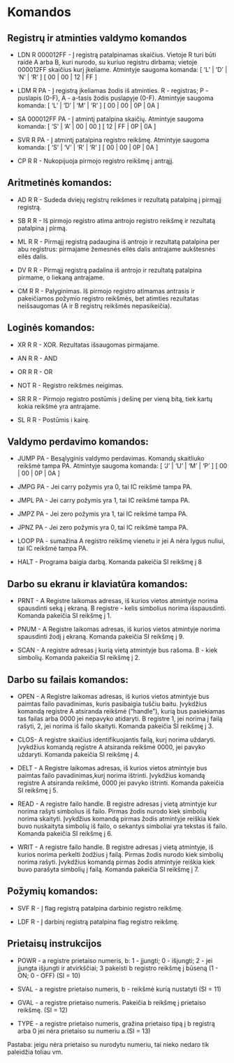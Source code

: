 # Komandos

## Registrų ir atminties valdymo komandos

* LDN R 000012FF - Į registrą patalpinamas skaičius. Vietoje R turi būti raidė A arba B, kuri nurodo, su kuriuo registru dirbama; vietoje 000012FF skaičius kurį įkeliame. Atmintyje saugoma komanda: [ ‘L’ | ‘D’ | ‘N’ | ‘R’ ] [ 00 | 00 | 12 | FF ]

* LDM R PA - Į registrą įkeliamas žodis iš atminties. R - registras; P - puslapis (0-F), A - a-tasis žodis puslapyje (0-F). Atmintyje saugoma komanda: [ ‘L’ | ‘D’ | ‘M’ | ‘R’ ] [ 00 | 00 | 0P | 0A ]

* SA 000012FF PA - Į atmintį patalpina skaičių. Atmintyje saugoma komanda: [ ‘S’ | ‘A’ | 00 | 00 ] [ 12 | FF | 0P | 0A ]

* SVR R PA - Į atmintį patalpina registro reikšmę. Atmintyje saugoma komanda: [ ‘S’ | ‘V’ | ‘R’ | ‘R’ ] [ 00 | 00 | 0P | 0A ]

* CP R R - Nukopijuoja pirmojo registro reikšmę į antrąjį.

## Aritmetinės komandos:

* AD R R - Sudeda dviejų registrų reikšmes ir rezultatą patalpiną į pirmąjį registrą.

* SB R R - Iš pirmojo registro atima antrojo registro reikšmę ir rezultatą patalpina į pirmą.

* ML R R - Pirmąjį registrą padaugina iš antrojo ir rezultatą patalpina per abu registrus: pirmajame žemesnės eilės dalis antrajame aukštesnės eilės dalis.

* DV R R - Pirmąjį registrą padalina iš antrojo ir rezultatą patalpina pirmame, o liekaną antrajame.

* CM R R - Palyginimas. Iš pirmojo registro atimamas antrasis ir pakeičiamos požymio registro reikšmės, bet atimties rezultatas neišsaugomas (A ir B registrų reikšmės nepasikeičia).

## Loginės komandos:

* XR R R - XOR. Rezultatas išsaugomas pirmajame.

* AN R R - AND

* OR R R - OR

* NOT R - Registro reikšmės neigimas.

* SR R R - Pirmojo registro postūmis į dešinę per vieną bitą, tiek kartų kokia reikšmė yra antrajame.

* SL R R - Postūmis i kairę.

## Valdymo perdavimo komandos:

* JUMP PA - Besąlyginis valdymo perdavimas. Komandų skaitliuko reikšmė tampa PA. Atmintyje saugoma komanda: [ ‘J’ | ‘U’ | ‘M’ | ‘P’ ] [ 00 | 00 | 0P | 0A ]

* JMPG PA - Jei carry požymis yra 0, tai IC reikšmė tampa PA.

* JMPL PA - Jei carry požymis yra 1, tai IC reikšmė tampa PA.

* JMPZ PA - Jei zero požymis yra 1, tai IC reikšmė tampa PA.

* JPNZ PA - Jei zero požymis yra 0, tai IC reikšmė tampa PA.

* LOOP PA - sumažina A registro reikšmę vienetu ir jei A nėra lygus nuliui, tai IC reikšmė tampa PA.

* HALT - Programa baigia darbą. Komanda pakeičia SI reikšmę į 8 

## Darbo su ekranu ir klaviatūra komandos:

* PRNT - A Registre laikomas adresas, iš kurios vietos atmintyje norima spausdinti seką į ekraną. B registre - kelis simbolius norima išspausdinti. Komanda pakeičia SI reikšmę į 1.

* PNUM - A Registre laikomas adresas, iš kurios vietos atmintyje norima spausdinti žodį į ekraną. Komanda pakeičia SI reikšmę į 9.

* SCAN - A registre adresas į kurią vietą atmintyje bus rašoma. B - kiek simbolių. Komanda pakeičia SI reikšmę į 2.

## Darbo su failais komandos:

* OPEN - A Registre laikomas adresas, iš kurios vietos atmintyje bus paimtas failo pavadinimas, kuris pasibaigia tuščiu baitu. Įvykdžius komandą registre A atsiranda reikšmė (“handle”), kurią bus pasiekiamas tas failas arba 0000 jei nepavyko atidaryti. B registre 1, jei norima į failą rašyti, 2, jei norima iš failo skaityti. Komanda pakeičia SI reikšmę į 3.

* CLOS- A registre skaičius identifikuojantis failą, kurį norima uždaryti. Įvykdžius komandą registre A atsiranda reikšmė 0000, jei pavyko uždaryti. Komanda pakeičia SI reikšmę į 4.

* DELT - A Registre laikomas adresas, iš kurios vietos atmintyje bus paimtas failo pavadinimas,kurį norima ištrinti. Įvykdžius komandą registre A atsiranda reikšmė, 0000 jei pavyko ištrinti. Komanda pakeičia SI reikšmę į 5.

* READ - A registre failo handle. B registre adresas į vietą atmintyje kur norima rašyti simbolius iš failo. Pirmas žodis nurodo kiek simbolių norima skaityti. Įvykdžius komandą pirmas žodis atmintyje reiškia kiek buvo nuskaityta simbolių iš failo, o sekantys simboliai yra tekstas iš failo. Komanda pakeičia SI reikšmę į 6.

* WRIT - A registre failo handle. B registre adresas į vietą atmintyje, iš kurios norima perkelti žodžius į failą. Pirmas žodis nurodo kiek simbolių norima rašyti. Įvykdžius komandą pirmas žodis atmintyje reiškia kiek buvo parašyta simbolių į failą. Komanda pakeičia SI reikšmę į 7.

## Požymių komandos:

* SVF R - Į flag registrą patalpina darbinio registro reikšmę.

* LDF R - Į darbinį registrą patalpina flag registro reikšmę.

## Prietaisų instrukcijos

* POWR - a registre prietaiso numeris, b: 1 - įjungti; 0 - išjungti; 2 - jei įjungta išjungti ir atvirkščiai; 3 pakeisti b registro reikšmę į būseną (1 - ON; 0 - OFF) (SI = 10)

* SVAL - a registre prietaiso numeris, b - reikšmė kurią nustatyti (SI = 11)

* GVAL - a registre prietaiso numeris. Pakeičia b reikšmę į prietaiso reikšmę. (SI = 12)

* TYPE - a registre prietaiso numeris, gražina prietaiso tipą į b registrą arba 0 jei nėra prietaiso su numeriu a.(SI = 13)

Pastaba: jeigu nėra prietaiso su nurodytu numeriu, tai nieko nedaro tik paleidžia toliau vm.
